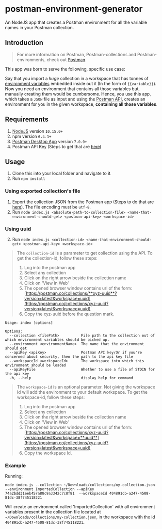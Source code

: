 # postman-environment-generator

An NodeJS app that creates a Postman environment for all the variable names in your Postman collection.

## Introduction

> For more information on Postman, Postman-collections and Postman-environments, check out [Postman](https://www.getpostman.com)

This app was born to serve the following, specific use case:

Say that you import a _huge_ collection in a workspace that has tonnes of [environment variables](https://learning.getpostman.com/docs/postman/environments_and_globals/variables/) embedded inside out it (In the form of `{{variable}}`). Now you need an environment that contains all those variables but, manually creating them would be cumbersome. Hence, you use this app, which takes a `JSON` file as input and using the [Postman API](https://docs.api.getpostman.com/?version=latest), creates an environment for you in the given workspace, **containing all those variables**.

## Requirements

1. [NodeJS](https://nodejs.org/dist/v10.16.0/node-v10.16.0.pkg) version `10.15.0+` 
2. npm version `6.4.1+`
3. [Postman Desktop App](https://www.getpostman.com/downloads/) version `7.0.0+`
4. Postman API Key (Steps to get that are [here](https://learning.getpostman.com/docs/postman/postman_api/intro_api/))

## Usage 

1. Clone this into your local folder and navigate to it.
2. Run `npm install`
### Using exported collection's file
1. Export the collection JSON from the Postman app (Steps to do that are [here](https://learning.getpostman.com/docs/postman/collections/data_formats/#exporting-postman-data)). The file encoding must be `utf-8`. 
2. Run `node index.js <absolute-path-to-collection-file> <name-that-environment-should-get> <postman-api-key> <workspace-id>`
### Using uuid
2. Run `node index.js <collection-id> <name-that-environment-should-get> <postman-api-key> <workspace-id>`

> The `collection-id` is a parameter to get collection using the API. To get the collection-id, follow these steps:
> 1. Log into the postman app
> 2. Select any collection
> 3. Click on the right arrow beside the collection name
> 4. Click on 'View in Web'
> 5. The opened browser window contains url of the form: [https://postman.co/collections/**xyz-uuid**?version=latest&workspace=uuid](https://postman.co/collections/xyz-uuid?version=latest&workspace=uuid)
> 6. Copy the xyz-uuid before the question mark.

```
Usage: index [options]

Options:
  --collection <filePath>          File path to the collection out of which environment variables should be picked up.
  --environment <environmentName>  The name that the environment should get
  --apiKey <apiKey>                Postman API key/Or if you're concerned about security, then the path to the api key file
  --workspaceId <workspaceId>      The workspace into which this environment should be loaded
  --apiKeyFile                     Whether to use a file of STDIN for the api key
  -h, --help                       display help for command
```

> The `workspace-id` is an optional parameter. Not giving the workspace Id will add the environment to your default workspace. To get the workspace-id, follow these steps:
> 1. Log into the postman app
> 2. Select any collection
> 3. Click on the right arrow beside the collection name
> 4. Click on 'View in Web'
> 5. The opened browser window contains url of the form: [https://postman.co/collections/xyz-uuid?version=latest&workspace=**uuid**](https://postman.co/collections/xyz-uuid?version=latest&workspace=uuid)
> 6. Copy the workspace Id.

### Example

Running:
```
node index.js --collection ~/Downloads/collections/my-collection.json --environment ImportedCollection --apiKey 74a2bdd31eeb457a88c9a3342c7c8f81  --workspaceId 404891cb-a247-4508-81dc-38f745118221
```

Will create an environment called 'ImportedCollection' with all environment variables present in the collection file located at `~/Downloads/collections/my-collection.json`, in the workspace with the id `404891cb-a247-4508-81dc-38f745118221`.
